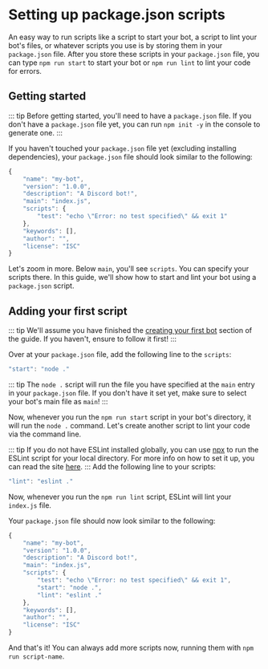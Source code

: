 # Setting up package.json scripts

An easy way to run scripts like a script to start your bot, a script to lint your bot's files, or whatever scripts you use is by storing them in your `package.json` file. After you store these scripts in your `package.json` file, you can type `npm run start` to start your bot or `npm run lint` to lint your code for errors.

## Getting started

::: tip Before getting started, you'll need to have a `package.json` file. If you don't have a `package.json` file yet, you can run `npm init -y` in the console to generate one. :::

If you haven't touched your `package.json` file yet \(excluding installing dependencies\), your `package.json` file should look similar to the following:

```javascript
{
    "name": "my-bot",
    "version": "1.0.0",
    "description": "A Discord bot!",
    "main": "index.js",
    "scripts": {
        "test": "echo \"Error: no test specified\" && exit 1"
    },
    "keywords": [],
    "author": "",
    "license": "ISC"
}
```

Let's zoom in more. Below `main`, you'll see `scripts`. You can specify your scripts there. In this guide, we'll show how to start and lint your bot using a `package.json` script.

## Adding your first script

::: tip We'll assume you have finished the [creating your first bot](https://github.com/zachjmurphy/guide/tree/9925b2dac70a223dd2dbb549ce57ddb5515bcbc0/creating-your-bot/README.md) section of the guide. If you haven't, ensure to follow it first! :::

Over at your `package.json` file, add the following line to the `scripts`:

```javascript
"start": "node ."
```

::: tip The `node .` script will run the file you have specified at the `main` entry in your `package.json` file. If you don't have it set yet, make sure to select your bot's main file as `main`! :::

Now, whenever you run the `npm run start` script in your bot's directory, it will run the `node .` command. Let's create another script to lint your code via the command line.

::: tip If you do not have ESLint installed globally, you can use [npx](https://alligator.io/workflow/npx/) to run the ESLint script for your local directory. For more info on how to set it up, you can read the site [here](https://alligator.io/workflow/npx/). ::: Add the following line to your scripts:

```javascript
"lint": "eslint ."
```

Now, whenever you run the `npm run lint` script, ESLint will lint your `index.js` file.

Your `package.json` file should now look similar to the following:

```javascript
{
    "name": "my-bot",
    "version": "1.0.0",
    "description": "A Discord bot!",
    "main": "index.js",
    "scripts": {
        "test": "echo \"Error: no test specified\" && exit 1",
        "start": "node .",
        "lint": "eslint ."
    },
    "keywords": [],
    "author": "",
    "license": "ISC"
}
```

And that's it! You can always add more scripts now, running them with `npm run script-name`.

